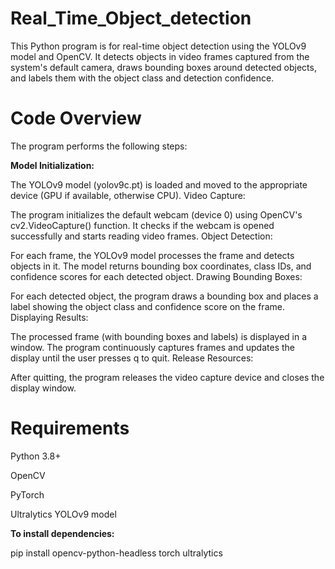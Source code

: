 # Real_Time_Object_detection

This Python program is for real-time object detection using the YOLOv9 model and OpenCV. It detects objects in video frames captured from the system's default camera, draws bounding boxes around detected objects, and labels them with the object class and detection confidence.

# Code Overview
The program performs the following steps:

**Model Initialization:**

The YOLOv9 model (yolov9c.pt) is loaded and moved to the appropriate device (GPU if available, otherwise CPU).
Video Capture:

The program initializes the default webcam (device 0) using OpenCV's cv2.VideoCapture() function.
It checks if the webcam is opened successfully and starts reading video frames.
Object Detection:

For each frame, the YOLOv9 model processes the frame and detects objects in it.
The model returns bounding box coordinates, class IDs, and confidence scores for each detected object.
Drawing Bounding Boxes:

For each detected object, the program draws a bounding box and places a label showing the object class and confidence score on the frame.
Displaying Results:

The processed frame (with bounding boxes and labels) is displayed in a window.
The program continuously captures frames and updates the display until the user presses q to quit.
Release Resources:

After quitting, the program releases the video capture device and closes the display window.

# Requirements
Python 3.8+

OpenCV

PyTorch

Ultralytics YOLOv9 model

**To install dependencies:**

pip install opencv-python-headless torch ultralytics
